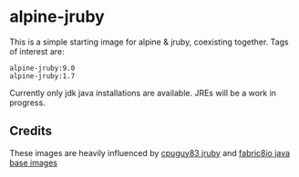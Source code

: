 # alpine-jruby

This is a simple starting image for alpine & jruby, coexisting together. Tags of interest are:

```
alpine-jruby:9.0
alpine-jruby:1.7
```

Currently only jdk java installations are available. JREs will be a work in progress.

## Credits

These images are heavily influenced by [cpuguy83 jruby](https://github.com/cpuguy83/docker-jruby)
and [fabric8io java base images](https://github.com/fabric8io/base-images)
